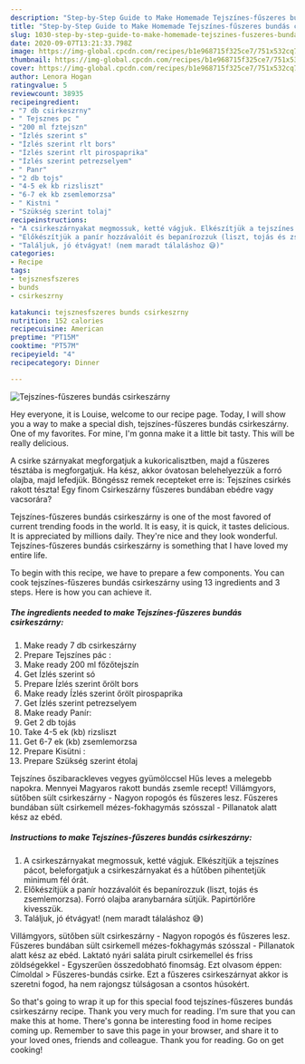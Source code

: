 ```yaml
---
description: "Step-by-Step Guide to Make Homemade Tejszínes-fűszeres bundás csirkeszárny"
title: "Step-by-Step Guide to Make Homemade Tejszínes-fűszeres bundás csirkeszárny"
slug: 1030-step-by-step-guide-to-make-homemade-tejszines-fuszeres-bundas-csirkeszarny
date: 2020-09-07T13:21:33.798Z
image: https://img-global.cpcdn.com/recipes/b1e968715f325ce7/751x532cq70/tejszines-fuszeres-bundas-csirkeszarny-recept-foto.jpg
thumbnail: https://img-global.cpcdn.com/recipes/b1e968715f325ce7/751x532cq70/tejszines-fuszeres-bundas-csirkeszarny-recept-foto.jpg
cover: https://img-global.cpcdn.com/recipes/b1e968715f325ce7/751x532cq70/tejszines-fuszeres-bundas-csirkeszarny-recept-foto.jpg
author: Lenora Hogan
ratingvalue: 5
reviewcount: 38935
recipeingredient:
- "7 db csirkeszrny"
- " Tejsznes pc "
- "200 ml fztejszn"
- "Ízlés szerint s"
- "Ízlés szerint rlt bors"
- "Ízlés szerint rlt pirospaprika"
- "Ízlés szerint petrezselyem"
- " Panr"
- "2 db tojs"
- "4-5 ek kb rizsliszt"
- "6-7 ek kb zsemlemorzsa"
- " Kistni "
- "Szükség szerint tolaj"
recipeinstructions:
- "A csirkeszárnyakat megmossuk, ketté vágjuk. Elkészítjük a tejszínes pácot, beleforgatjuk a csirkeszárnyakat és a hűtőben pihentetjük minimum fél órát."
- "Előkészítjük a panír hozzávalóit és bepanírozzuk (liszt, tojás és zsemlemorzsa). Forró olajba aranybarnára sütjük. Papirtörlőre kivesszük."
- "Találjuk, jó étvágyat! (nem maradt tálaláshoz 😅)"
categories:
- Recipe
tags:
- tejsznesfszeres
- bunds
- csirkeszrny

katakunci: tejsznesfszeres bunds csirkeszrny 
nutrition: 152 calories
recipecuisine: American
preptime: "PT15M"
cooktime: "PT57M"
recipeyield: "4"
recipecategory: Dinner

---
```



![Tejszínes-fűszeres bundás csirkeszárny](https://img-global.cpcdn.com/recipes/b1e968715f325ce7/751x532cq70/tejszines-fuszeres-bundas-csirkeszarny-recept-foto.jpg)

Hey everyone, it is Louise, welcome to our recipe page. Today, I will show you a way to make a special dish, tejszínes-fűszeres bundás csirkeszárny. One of my favorites. For mine, I'm gonna make it a little bit tasty. This will be really delicious.

A csirke szárnyakat megforgatjuk a kukoricalisztben, majd a fűszeres tésztába is megforgatjuk. Ha kész, akkor óvatosan belehelyezzük a forró olajba, majd lefedjük. Böngéssz remek recepteket erre is: Tejszínes csirkés rakott tészta! Egy finom Csirkeszárny fűszeres bundában ebédre vagy vacsorára?

Tejszínes-fűszeres bundás csirkeszárny is one of the most favored of current trending foods in the world. It is easy, it is quick, it tastes delicious. It is appreciated by millions daily. They're nice and they look wonderful. Tejszínes-fűszeres bundás csirkeszárny is something that I have loved my entire life.


To begin with this recipe, we have to prepare a few components. You can cook tejszínes-fűszeres bundás csirkeszárny using 13 ingredients and 3 steps. Here is how you can achieve it.

<!--inarticleads1-->

##### The ingredients needed to make Tejszínes-fűszeres bundás csirkeszárny:

1. Make ready 7 db csirkeszárny
1. Prepare  Tejszínes pác :
1. Make ready 200 ml főzőtejszín
1. Get Ízlés szerint só
1. Prepare Ízlés szerint őrölt bors
1. Make ready Ízlés szerint őrölt pirospaprika
1. Get Ízlés szerint petrezselyem
1. Make ready  Panír:
1. Get 2 db tojás
1. Take 4-5 ek (kb) rizsliszt
1. Get 6-7 ek (kb) zsemlemorzsa
1. Prepare  Kisütni :
1. Prepare Szükség szerint étolaj


Tejszínes őszibarackleves vegyes gyümölccsel Hűs leves a melegebb napokra. Mennyei Magyaros rakott bundás zsemle recept! Villámgyors, sütőben sült csirkeszárny - Nagyon ropogós és fűszeres lesz. Fűszeres bundában sült csirkemell mézes-fokhagymás szósszal - Pillanatok alatt kész az ebéd. 

<!--inarticleads2-->

##### Instructions to make Tejszínes-fűszeres bundás csirkeszárny:

1. A csirkeszárnyakat megmossuk, ketté vágjuk. Elkészítjük a tejszínes pácot, beleforgatjuk a csirkeszárnyakat és a hűtőben pihentetjük minimum fél órát.
1. Előkészítjük a panír hozzávalóit és bepanírozzuk (liszt, tojás és zsemlemorzsa). Forró olajba aranybarnára sütjük. Papirtörlőre kivesszük.
1. Találjuk, jó étvágyat! (nem maradt tálaláshoz 😅)


Villámgyors, sütőben sült csirkeszárny - Nagyon ropogós és fűszeres lesz. Fűszeres bundában sült csirkemell mézes-fokhagymás szósszal - Pillanatok alatt kész az ebéd. Laktató nyári saláta pirult csirkemellel és friss zöldségekkel - Egyszerűen összedobható finomság. Ezt olvasom éppen: Címoldal &gt; Fűszeres-bundás csirke. Ezt a fűszeres csirkeszárnyat akkor is szeretni fogod, ha nem rajongsz túlságosan a csontos húsokért. 

So that's going to wrap it up for this special food tejszínes-fűszeres bundás csirkeszárny recipe. Thank you very much for reading. I'm sure that you can make this at home. There's gonna be interesting food in home recipes coming up. Remember to save this page in your browser, and share it to your loved ones, friends and colleague. Thank you for reading. Go on get cooking!
